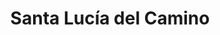 ---
title: Santa Lucía del Camino
url: /santa-lucia-del-camino/
latitude: 17.07
longitude: -96.71
---